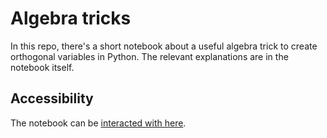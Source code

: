 # Algebra tricks

In this repo, there's a short notebook about a useful algebra trick to create orthogonal variables in Python.
The relevant explanations are in the notebook itself.

## Accessibility

The notebook can be [interacted with here](https://mybinder.org/v2/gh/Nathan-Furnal/Algebra-tricks/master).
